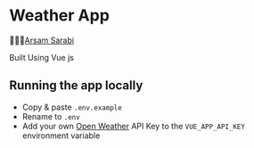 # Weather App

👨🏻‍💻[Arsam Sarabi](https://arsam.dev)

Built Using Vue js

## Running the app locally

- Copy & paste `.env.example`
- Rename to `.env`
- Add your own [Open Weather](https://openweathermap.org/api) API Key to the `VUE_APP_API_KEY` environment variable
